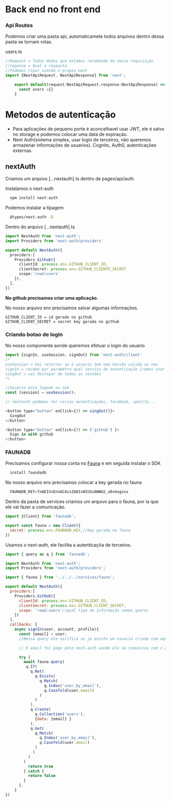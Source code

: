 # Back end no front end

### Api Routes  

Podemos criar uma pasta api, automaticamete todos arquivos dentro dessa pasta se tornam rotas.

users.ts

```js
//Request = Todos dados que estamos recebendo da nossa requisição 
//reponse = Qual a resposta 
//Podemos tipar usando o propio next
import {NextApiRequest, NextApiResponse} from 'next';

    export default(request:NextApiRequest,response:NextApiResponse) =>{
      const users ={}
    }
```

# Metodos de autenticação

* Para aplicações de pequeno porte é aconcelhavel usar JWT, ele é salvo no storage e podemos colocar uma data de expiração.
* Next Auth(sistema simples, usar login de terceiros, não queremos armazenar informações de usuarios). Cognito, Auth0, autenticações externas.
  
## nextAuth

Criamos um arquivo [...nextauth].ts dentro de pages/api/auth.

Instalamos o next-auth

```bash
  npm install next-auth
```

Podemos instalar a tipagem

```bash
  @types/next-auth -D 
```

Dentro do arquivo [...nextauth].ts

```ts
import NextAuth from 'next-auth';
import Providers from 'next-auth/providers'

export default NextAuth({
  providers:[
    Providers.Github({
      clientId: process.env.GITHUB_CLIENT_ID,
      clientSecret: process.env.GITHUB_CLIENTE_SECRET
      scope:'read:users'
    }),
  ],
})
```

  **No github precisamos criar uma aplicação.**

  No nosso arquivo env precisamos salvar algumas informações.

  ```
  GITHUB_CLIENT_ID = id gerado no github
  GITHUB_CLIENT_SECRET = secret key gerada no github 
  ```

### Criando botao de login

No nosso componente aonde queremos efetuar o login do usuario

```js
import {signIn, useSession, signOut} from 'next-auth/client'
/*
useSession = Vai retornar se o usuario tem uma Sessão valida ou nao
signIn = recebe por parametro qual serviço de autenticação iremos usar 
singOut = vai deslogar de todas as sessões 
*/

//Usuario esta logado ou nao 
const [session] = useSession();

// nextauth podemos ter varias autenticações, facebook, spotify...

<button type="button" onClick={() => singOut()}> 
  SingOut
</button>

<button type="button" onClick={() => ('github') }>
  Sign in with github
</button>

```

### FAUNADB

Precisamos configurar nossa conta no [Fauna](https://fauna.com/) e em seguida instalar o SDK

```js
  install faundadb
```

No nosso arquivo env precisamos colocar a  key gerada no fauna

```js
  FAUNADB_KEY=fnAEIVsEnnACAzsZmD1vWIUSx8WWU2_a9smugvxx
```

Dentro da pasta de services criamos um arquivo para o fauna, por la que ele vai fazer a comunicação.

``` js
import {Client} from 'faunadb';

export const fauna = new Client({
  secret: process.env.FAUNADB_KEY,//key gerada no fauna 
}) 

```

Usamos o next-auth, ele facilita a autenticaçõa de terceiros.

```js
import { query as q } from 'faunadb';

import NextAuth from 'next-auth';
import Providers from 'next-auth/providers';

import { fauna } from '../../../services/fauna';

export default NextAuth({
  providers:[
    Providers.GitHub({
      clientId: process.env.GITHUB_CLIENT_ID,
      clientSecret: process.env.GITHUB_CLIENT_SECRET,
      scope: 'read:users'//qual tipo de informação vamos querer 
    })
  ],
  callbacks: {
    async signIn(user, account, profile){
      const {email} = user;
      //Nessa query ele verifica se ja existe um usuario criado com aquele email, caso exista ele nao faz nada, caso nao exista ele adiciona. 

      // O email foi pego pelo next-auth aonde ele se comunicou com o github 

      try {
        await fauna.query(
         q.If(
           q.Not(
             q.Exists(
               q.Match(
                 q.Index('user_by_email'),
                 q.Casefold(user.email)
               )
             )
           ),
           q.Create(
             q.Collection('users'),
             {data: {email} }
           ),
           q.Get(
             q.Match(
               q.Index('user_by_email'),
               q.Casefold(user.email)
             )
            )
          )
        )
          return true
        } catch {
          return false
        }
      },
    }
})
```
